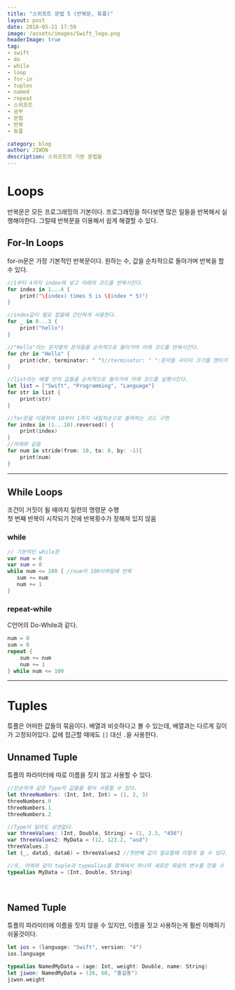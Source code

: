 ```yaml
---
title: "스위프트 문법 5 (반복문, 튜플)"
layout: post
date: 2018-05-21 17:59
image: /assets/images/Swift_logo.png
headerImage: true
tag:
- swift
- do
- while
- loop
- for-in
- tuples
- named
- repeat
- 스위프트
- 공부
- 문법
- 반복
- 튜플

category: blog
author: JIWON
description: 스위프트의 기본 문법들
---
```


# Loops
반복문은 모든 프로그래밍의 기본이다. 프로그래밍을 하다보면 많은 일들을 반복해서 실행해야한다. 그럴때 반복문을 이용해서 쉽게 해결할 수 있다.

## For-In Loops
for-in문은 가장 기본적인 반복문이다. 원하는 수, 값을 순차적으로 돌아가며 반복을 할 수 있다.

```swift
//1부터 4까지 index에 넣고 아래의 코드를 반복시킨다.
for index in 1...4 { 
    print("\(index) times 5 is \(index * 5)")
}

//index값이 필요 없을때 간단하게 사용한다.
for _ in 0...3 { 
    print("hello")
}

//"Hello"라는 문자열의 문자들을 순차적으로 돌아가며 아래 코드를 반복시킨다.
for chr in "Hello" {
    print(chr, terminator: " ")//terminator: " ":문자들 사이이 크기를 엔터가 아니라 스페이스로
}

//list라는 배열 안의 값들을 순차적으로 돌아가며 아래 코드를 실행시킨다.
let list = ["Swift", "Programming", "Language"]
for str in list {
    print(str)
}

//for문을 이용하여 10부터 1까지 내림차순으로 출력하는 코드 구현
for index in (1...10).reversed() {
    print(index)
}
//아래와 같음
for num in stride(from: 10, to: 0, by: -1){
    print(num)
}
 ```
 
 ---
## While Loops
 조건이 거짓이 될 때까지 일련의 명령문 수행<br />
 첫 번째 반복이 시작되기 전에 반복횟수가 정해져 있지 않음<br />
 
### while
 
 ```swift
 // 기본적인 while문
 var num = 0
var sum = 0
while num <= 100 { //num이 100이하일때 반복
    sum += num
    num += 1
}
```

### repeat-while
C언어의 Do-While과 같다.

```swift
num = 0
sum = 0
repeat {
    sum += num
    num += 1
} while num <= 100
```
---
# Tuples
튜플은 어떠한 값들의 묶음이다. 배열과 비슷하다고 볼 수 있는데, 배열과는 다르게 길이가 고정되어있다. 값에 접근할 때에도 `[]` 대신 `.`을 사용한다.

## Unnamed Tuple
튜플의 파라미터에 따로 이름을 짓지 않고 사용할 수 있다.
```swift
//단순하게 같은 Type의 값들을 묶어 사용할 수 있다.
let threeNumbers: (Int, Int, Int) = (1, 2, 3)
threeNumbers.0
threeNumbers.1
threeNumbers.2

//Type이 달라도 상관없다.
var threeValues: (Int, Double, String) = (1, 2.3, "456")
var threeValues2: MyData = (12, 123.2, "asd")
threeValues.2
let (_, data5, data6) = threeValues2 //첫번째 값이 필요할때 이렇게 쓸 수 있다.

//또, 아래와 같이 tuple과 typealias를 함께써서 하나의 새로운 묶음의 변수를 만들 수 있다.
typealias MyData = (Int, Double, String)
```

<br />

## Named Tuple
튜플의 파라미터에 이름을 짓지 않을 수 있지만, 이름을 짓고 사용하는게 훨씬 이해하기 쉬울것이다.

```swift
let ios = (language: "Swift", version: "4")
ios.language

typealias NamedMyData = (age: Int, weight: Double, name: String)
let jiwon: NamedMyData = (26, 60, "홍길동")
jiwon.weight
```